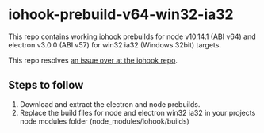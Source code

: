 # iohook-prebuild-v64-win32-ia32

This repo contains working [iohook](https://github.com/WilixLead/iohook) prebuilds for node v10.14.1 (ABI v64) and electron v3.0.0 (ABI v57) for win32 ia32 (Windows 32bit) targets.

This repo resolves [an issue over at the iohook repo](https://github.com/WilixLead/iohook/issues/140).

## Steps to follow

1. Download and extract the electron and node prebuilds.
2. Replace the build files for node and electron win32 ia32 in your projects node modules folder (node_modules/iohook/builds)
